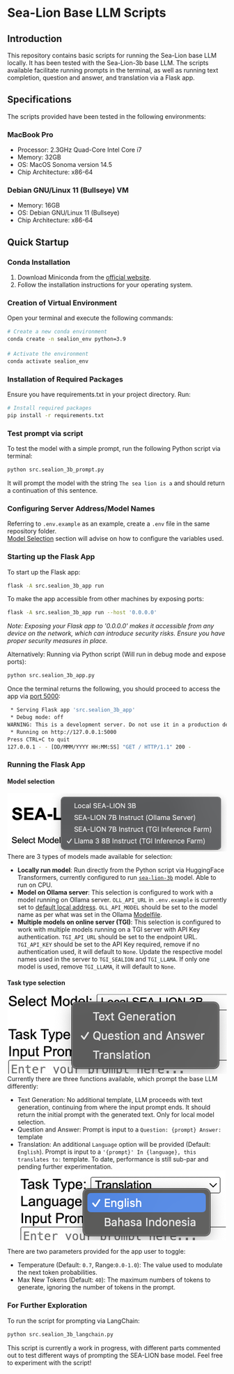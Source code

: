 # Sea-Lion Base LLM Scripts

## Introduction
This repository contains basic scripts for running the Sea-Lion base LLM locally. It has been tested with the Sea-Lion-3b base LLM. The scripts available facilitate running prompts in the terminal, as well as running text completion, question and answer, and translation via a Flask app.

## Specifications
The scripts provided have been tested in the following environments:
### MacBook Pro
- Processor: 2.3GHz Quad-Core Intel Core i7
- Memory: 32GB
- OS: MacOS Sonoma version 14.5
- Chip Architecture: x86-64

### Debian GNU/Linux 11 (Bullseye) VM
- Memory: 16GB
- OS: Debian GNU/Linux 11 (Bullseye)
- Chip Architecture: x86-64

## Quick Startup

### Conda Installation
1. Download Miniconda from the [official website](https://docs.conda.io/en/latest/miniconda.html).
2. Follow the installation instructions for your operating system.

### Creation of Virtual Environment
Open your terminal and execute the following commands:

```sh
# Create a new conda environment
conda create -n sealion_env python=3.9

# Activate the environment
conda activate sealion_env
```

### Installation of Required Packages
Ensure you have requirements.txt in your project directory. Run:

```sh
# Install required packages
pip install -r requirements.txt
```
### Test prompt via script
To test the model with a simple prompt, run the following Python script via terminal:

```sh
python src.sealion_3b_prompt.py
```
It will prompt the model with the string `The sea lion is a` and should return a continuation of this sentence.

### Configuring Server Address/Model Names
Referring to `.env.example` as an example, create a `.env` file in the same repository folder. <br>
[Model Selection](#model-selection) section will advise on how to configure the variables used.
### Starting up the Flask App
To start up the Flask app:

```sh
flask -A src.sealion_3b_app run
```
To make the app accessible from other machines by exposing ports:
```sh
flask -A src.sealion_3b_app run --host '0.0.0.0'
```
<i>Note: Exposing your Flask app to '0.0.0.0' makes it accessible from any device on the network, which can introduce security risks. Ensure you have proper security measures in place.</i><br>

Alternatively: Running via Python script (Will run in debug mode and expose ports):
```sh
python src.sealion_3b_app.py
```
Once the terminal returns the following, you should proceed to access the app via [port 5000](http://127.0.0.1:5000):
```sh
 * Serving Flask app 'src.sealion_3b_app'
 * Debug mode: off
WARNING: This is a development server. Do not use it in a production deployment. Use a production WSGI server instead.
 * Running on http://127.0.0.1:5000
Press CTRL+C to quit
127.0.0.1 - - [DD/MMM/YYYY HH:MM:SS] "GET / HTTP/1.1" 200 -
```
### Running the Flask App
#### Model selection
![dropdown list for model selection](graphics/modelselection.png)<br>
There are 3 types of models made available for selection:
- <b>Locally run model</b>: Run directly from the Python script via HuggingFace Transformers, currently configured to run [`sea-lion-3b`](https://huggingface.co/aisingapore/sea-lion-3b) model. Able to run on CPU.
- <b>Model on Ollama server</b>: This selection is configured to work with a model running on Ollama server. `OLL_API_URL` in `.env.example` is currently set to [default local address](https://github.com/ollama/ollama/blob/main/docs/api.md#request). `OLL_API_MODEL` should be set to the model name as per what was set in the Ollama [Modelfile](https://github.com/ollama/ollama/blob/0e4d653687f81db40622e287a846245b319f1fbe/docs/modelfile.md#basic-modelfile).
- <b>Multiple models on online server (TGI)</b>: This selection is configured to work with multiple models running on a TGI server with API Key authentication. `TGI_API_URL` should be set to the endpoint URL. `TGI_API_KEY` should be set to the API Key required, remove if no authentication used, it will default to `None`. Update the respective model names used in the server to `TGI_SEALION` and `TGI_LLAMA`. If only one model is used, remove `TGI_LLAMA`, it will default to `None`.

#### Task type selection
![dropdown list for task type selection](graphics/tasktype.png)<br>
Currently there are three functions available, which prompt the base LLM differently:
- Text Generation: No additional template, LLM proceeds with text generation, continuing from where the input prompt ends. It should return the initial prompt with the generated text. Only for local model selection.
- Question and Answer: Prompt is input to a `Question: {prompt} Answer:` template
- Translation: An additional `Language` option will be provided (Default: `English`). Prompt is input to a `'{prompt}' In {language}, this translates to:` template. To date, performance is still sub-par and pending further experimentation. <br>
![dropdown list for language selection](graphics/language.png)


There are two parameters provided for the app user to toggle:
- Temperature (Default: `0.7`, Range:`0.0-1.0`): The value used to modulate the next token probabilities.
- Max New Tokens (Default: `40`): The maximum numbers of tokens to generate, ignoring the number of tokens in the prompt.

### For Further Exploration
To run the script for prompting via LangChain:

```sh
python src.sealion_3b_langchain.py
```
This script is currently a work in progress, with different parts commented out to test different ways of prompting the SEA-LION base model. Feel free to experiment with the script!